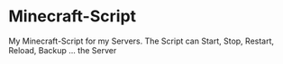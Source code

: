 Minecraft-Script
================

My Minecraft-Script for my Servers. The Script can Start, Stop, Restart, Reload, Backup ... the Server 
